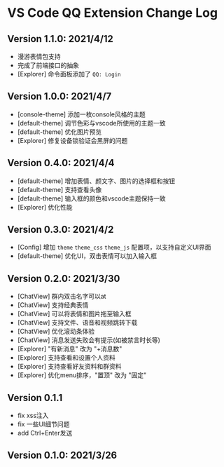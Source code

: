 # VS Code QQ Extension Change Log

## Version 1.1.0: 2021/4/12

* 漫游表情包支持
* 完成了前端接口的抽象
* [Explorer] 命令面板添加了 `QQ: Login`

## Version 1.0.0: 2021/4/7

* [console-theme] 添加一枚console风格的主题
* [default-theme] 调节色彩与vscode所使用的主题一致
* [default-theme] 优化图片预览
* [Explorer] 修复设备锁验证会黑屏的问题

## Version 0.4.0: 2021/4/4

* [default-theme] 增加表情、颜文字、图片的选择框和按钮
* [default-theme] 支持查看头像
* [default-theme] 输入框的颜色和vscode主题保持一致
* [Explorer] 优化性能

## Version 0.3.0: 2021/4/2

* [Config] 增加 `theme` `theme_css` `theme_js` 配置项，以支持自定义UI界面
* [default-theme] 优化UI，双击表情可以加入输入框

## Version 0.2.0: 2021/3/30

* [ChatView] 群内双击名字可以at
* [ChatView] 支持经典表情
* [ChatView] 可以将表情和图片拖至输入框
* [ChatView] 支持文件、语音和视频跳转下载
* [ChatView] 优化滚动条体验
* [ChatView] 消息发送失败会有提示(如被禁言时长等)
* [Explorer] "有新消息" 改为 "+消息数"
* [Explorer] 支持查看和设置个人资料
* [Explorer] 支持查看好友资料和群资料
* [Explorer] 优化menu排序，"置顶" 改为 "固定"

## Version 0.1.1

* fix xss注入
* fix 一些UI细节问题
* add Ctrl+Enter发送

## Version 0.1.0: 2021/3/26
